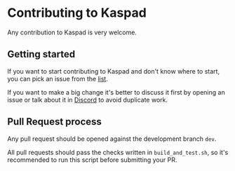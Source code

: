 # Contributing to Kaspad

Any contribution to Kaspad is very welcome.

## Getting started

If you want to start contributing to Kaspad and don't know where to start, you can pick an issue from
the [list](https://github.com/c4ei/YunSeokYeol/issues).

If you want to make a big change it's better to discuss it first by opening an issue or talk about it in
[Discord](https://discord.gg/WmGhhzk) to avoid duplicate work.

## Pull Request process

Any pull request should be opened against the development branch `dev`.

All pull requests should pass the checks written in `build_and_test.sh`, so it's recommended to run this script before
submitting your PR.